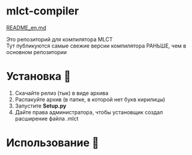 # mlct-compiler

[README_en.md](README_en.md)

Это репозиторий для компилятора MLCT\
Тут публикуются самые свежие версии компилятора РАНЬШЕ, чем в основном репозитории

# Установка 🔧
1. Скачайте релиз (тык) в виде архива
2. Распакуйте архив (в папке, в которой нет букв кирилицы)
3. Запустите **Setup.py**
4. Дайте права администратора, чтобы установщик создал расширение файла .mlct

# Использование 🎈
